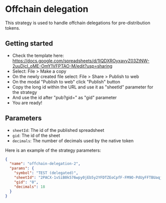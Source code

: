 # Offchain delegation

This strategy is used to handle offchain delegations for pre-distribution tokens.

## Getting started
- Check the template here: https://docs.google.com/spreadsheets/d/1IQDXROyxavyZ03ZtNW-2uuDjcI_oME-OmY1VFPTAO-M/edit?usp=sharing
- Select: File > Make a copy
- On the newly created file select: File > Share > Publish to web
- On the modal "Publish to web" click "Publish" button
- Copy the long id within the URL and use it as "sheetId" parameter for the strategy
- And use the id after "pub?gid=" as "gid" parameter
- You are ready!

## Parameters
- `sheetId`: The id of the published spreadsheet
- `gid`: The id of the sheet
- `decimals`: The number of decimals used by the native token

Here is an example of the strategy parameters:
```json
{
  "name": "offchain-delegation-2",
  "params": {
    "symbol": "TEST (delegated)",
    "sheetId": "2PACX-1vSiB0k576wpy0jEb5y2YFDTZEoCpfF-FM9O-PdUyFFTBUaqjyArc-nbc6h0Ob6ckQxv3W0lK6QK_x0G",
    "gid": "0",
    "decimals": 18
  }
}
```
